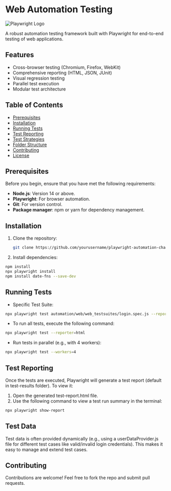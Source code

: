 # Web Automation Testing

![Playwright Logo](https://playwright.dev/img/playwright-logo.svg)

A robust automation testing framework built with Playwright for end-to-end testing of web applications.

## Features

- Cross-browser testing (Chromium, Firefox, WebKit)
- Comprehensive reporting (HTML, JSON, JUnit)
- Visual regression testing
- Parallel test execution
- Modular test architecture

## Table of Contents

- [Prerequisites](#prerequisites)
- [Installation](#installation)
- [Running Tests](#running-tests)
- [Test Reporting](#test-reporting)
- [Test Strategies](#test-strategies)
- [Folder Structure](#folder-structure)
- [Contributing](#contributing)
- [License][def]

## Prerequisites

Before you begin, ensure that you have met the following requirements:

- **Node.js**: Version 14 or above.
- **Playwright**: For browser automation.
- **Git**: For version control.
- **Package manager**: npm or yarn for dependency management.

## Installation

1. Clone the repository:
   ```bash
   git clone https://github.com/yourusername/playwright-automation-challenge.git

2. Install dependencies:

```bash
npm install
npx playwright install
npm install date-fns --save-dev 
```

## Running Tests
- Specific Test Suite:

```bash
npx playwright test automation/web/web_testsuites/login.spec.js --reporter=html
```

- To run all tests, execute the following command:
```bash
npx playwright test --reporter=html
```

- Run tests in parallel (e.g., with 4 workers):

```bash
npx playwright test --workers=4
```

## Test Reporting

Once the tests are executed, Playwright will generate a test report (default in test-results folder). To view it:

1. Open the generated test-report.html file.
2. Use the following command to view a test run summary in the terminal:

```bash
npx playwright show-report
```

## Test Data

Test data is often provided dynamically (e.g., using a userDataProvider.js file for different test cases like valid/invalid login credentials). This makes it easy to manage and extend test cases.


## Contributing

Contributions are welcome! Feel free to fork the repo and submit pull requests.

[def]: #license